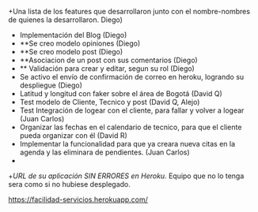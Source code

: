 +Una lista de los features que desarrollaron junto con el nombre-nombres de quienes la desarrollaron.
Diego)
* Implementación del Blog (Diego)
* **Se creo modelo opiniones (Diego)
* **Se creo modelo post (Diego)
* **Asociacion de un post con sus comentarios (Diego)
* ** Validación para crear y editar, segun su rol (Diego)
* Se activo el envío de confirmación de correo en heroku, logrando su despliegue (Diego)
* Latitud y longitud con faker sobre el área de Bogotá  (David Q)
* Test modelo de Cliente, Tecnico y post (David Q, Alejo) 
* Test Integración de logear con el cliente, para fallar y volver a logear (Juan Carlos)
* Organizar las fechas en el calendario de tecnico, para que el cliente pueda organizar con él (David R)
* Implementar la funcionalidad para que ya creara nueva citas en la agenda y las eliminara de pendientes. (Juan Carlos)
*






+*URL de su aplicación SIN ERRORES en Heroku.* Equipo que no lo tenga sera como si no hubiese desplegado.

https://facilidad-servicios.herokuapp.com/